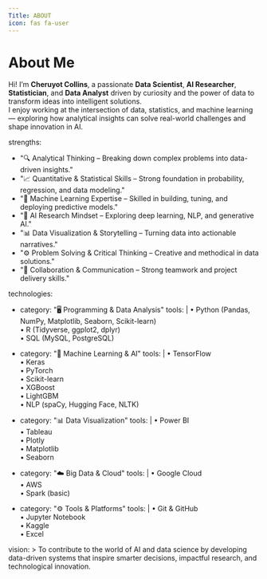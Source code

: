 ```yaml
---
Title: ABOUT
icon: fas fa-user
---
```

# About Me
  Hi! I’m **Cheruyot Collins**, a passionate **Data Scientist**, **AI Researcher**, 
  **Statistician**, and **Data Analyst** driven by curiosity and the power of data 
  to transform ideas into intelligent solutions.  
  I enjoy working at the intersection of data, statistics, and machine learning — 
  exploring how analytical insights can solve real-world challenges and shape innovation in AI.

strengths:
  - "🔍 Analytical Thinking – Breaking down complex problems into data-driven insights."
  - "📈 Quantitative & Statistical Skills – Strong foundation in probability, regression, and data modeling."
  - "🤖 Machine Learning Expertise – Skilled in building, tuning, and deploying predictive models."
  - "🧠 AI Research Mindset – Exploring deep learning, NLP, and generative AI."
  - "📊 Data Visualization & Storytelling – Turning data into actionable narratives."
  - "⚙️ Problem Solving & Critical Thinking – Creative and methodical in data solutions."
  - "🤝 Collaboration & Communication – Strong teamwork and project delivery skills."

technologies:
  - category: "🖥️ Programming & Data Analysis"
    tools: |
      • Python (Pandas, NumPy, Matplotlib, Seaborn, Scikit-learn)  
      • R (Tidyverse, ggplot2, dplyr)  
      • SQL (MySQL, PostgreSQL)
  
  - category: "🤖 Machine Learning & AI"
    tools: |
      • TensorFlow  
      • Keras  
      • PyTorch  
      • Scikit-learn  
      • XGBoost  
      • LightGBM  
      • NLP (spaCy, Hugging Face, NLTK)
  
  - category: "📊 Data Visualization"
    tools: |
      • Power BI  
      • Tableau  
      • Plotly  
      • Matplotlib  
      • Seaborn
  
  - category: "☁️ Big Data & Cloud"
    tools: |
      • Google Cloud  
      • AWS  
      • Spark (basic)
  
  - category: "⚙️ Tools & Platforms"
    tools: |
      • Git & GitHub  
      • Jupyter Notebook  
      • Kaggle  
      • Excel

vision: >
  To contribute to the world of AI and data science by developing data-driven systems 
  that inspire smarter decisions, impactful research, and technological innovation.


